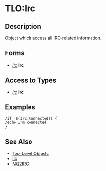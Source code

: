 # TLO:Irc

## Description

Object which access all IRC-related information.

## Forms

* [_irc_](../data-types/mq2irc-datatype-irc.md) **Irc**

## Access to Types

* [_irc_](../data-types/mq2irc-datatype-irc.md) **irc**

## Examples

`/if (${Irc.Connected}) {`  
`/echo I'm connected`  
`}`

## See Also

* [Top-Level Objects](./)
* [irc](../data-types/mq2irc-datatype-irc.md)
* [MQ2IRC](../../plugins/discontinued-unsupported/mq2irc.md)

